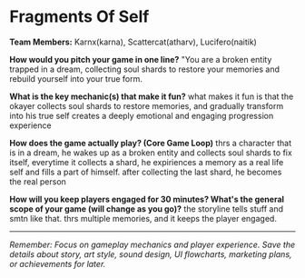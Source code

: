 # Fragments Of Self

**Team Members:** Karnx(karna), Scattercat(atharv), Lucifero(naitik)

**How would you pitch your game in one line?**
"You are a broken entity trapped in a dream, collecting soul shards to restore your memories and rebuild yourself into your true form.

**What is the key mechanic(s) that make it fun?**
what makes it fun is that the okayer collects soul shards to restore memories, and gradually transform into his true self creates a deeply emotional and engaging progression experience

**How does the game actually play? (Core Game Loop)**
thrs a character that is in a dream, he wakes up as a broken entity and collects soul shards to fix itself, everytime it collects a shard, he expiriences a memory as a real life self and fills a part of himself. after collecting the last shard, he becomes the real person

**How will you keep players engaged for 30 minutes? What's the general scope of your game (will change as you go)?**
the storyline tells stuff and smtn like that. thrs multiple memories, and it keeps the player engaged.

---
*Remember: Focus on gameplay mechanics and player experience. Save the details about story, art style, sound design, UI flowcharts, marketing plans, or achievements for later.*
